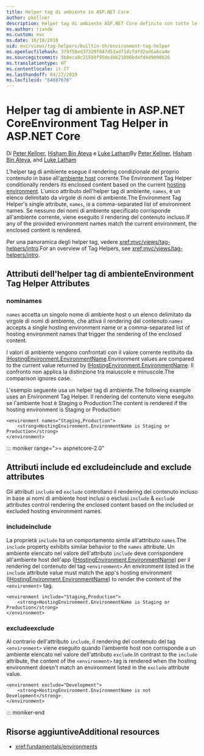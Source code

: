 ```yaml
---
title: Helper tag di ambiente in ASP.NET Core
author: pkellner
description: Helper tag di ambiente ASP.NET Core definito con tutte le proprietà
ms.author: riande
ms.custom: mvc
ms.date: 10/10/2018
uid: mvc/views/tag-helpers/builtin-th/environment-tag-helper
ms.openlocfilehash: 379f58ed37329f047d53adf1dcfdfd2ad6a6ca4e
ms.sourcegitcommit: 5b0eca8c21550f95de3bb21096bd4fd4d9098026
ms.translationtype: HT
ms.contentlocale: it-IT
ms.lasthandoff: 04/27/2019
ms.locfileid: "64887676"
---
```

# <a name="environment-tag-helper-in-aspnet-core"></a><span data-ttu-id="59d36-103">Helper tag di ambiente in ASP.NET Core</span><span class="sxs-lookup"><span data-stu-id="59d36-103">Environment Tag Helper in ASP.NET Core</span></span>

<span data-ttu-id="59d36-104">Di [Peter Kellner](http://peterkellner.net), [Hisham Bin Ateya](https://twitter.com/hishambinateya) e [Luke Latham](https://github.com/guardrex)</span><span class="sxs-lookup"><span data-stu-id="59d36-104">By [Peter Kellner](http://peterkellner.net), [Hisham Bin Ateya](https://twitter.com/hishambinateya), and [Luke Latham](https://github.com/guardrex)</span></span>

<span data-ttu-id="59d36-105">L'helper tag di ambiente esegue il rendering condizionale del proprio contenuto in base all'[ambiente host](xref:fundamentals/environments) corrente.</span><span class="sxs-lookup"><span data-stu-id="59d36-105">The Environment Tag Helper conditionally renders its enclosed content based on the current [hosting environment](xref:fundamentals/environments).</span></span> <span data-ttu-id="59d36-106">L'unico attributo dell'helper tag di ambiente, `names`, è un elenco delimitato da virgole di nomi di ambiente.</span><span class="sxs-lookup"><span data-stu-id="59d36-106">The Environment Tag Helper's single attribute, `names`, is a comma-separated list of environment names.</span></span> <span data-ttu-id="59d36-107">Se nessuno dei nomi di ambiente specificato corrisponde all'ambiente corrente, viene eseguito il rendering del contenuto incluso.</span><span class="sxs-lookup"><span data-stu-id="59d36-107">If any of the provided environment names match the current environment, the enclosed content is rendered.</span></span>

<span data-ttu-id="59d36-108">Per una panoramica degli helper tag, vedere <xref:mvc/views/tag-helpers/intro>.</span><span class="sxs-lookup"><span data-stu-id="59d36-108">For an overview of Tag Helpers, see <xref:mvc/views/tag-helpers/intro>.</span></span>

## <a name="environment-tag-helper-attributes"></a><span data-ttu-id="59d36-109">Attributi dell'helper tag di ambiente</span><span class="sxs-lookup"><span data-stu-id="59d36-109">Environment Tag Helper Attributes</span></span>

### <a name="names"></a><span data-ttu-id="59d36-110">nomi</span><span class="sxs-lookup"><span data-stu-id="59d36-110">names</span></span>

<span data-ttu-id="59d36-111">`names` accetta un singolo nome di ambiente host o un elenco delimitato da virgole di nomi di ambiente, che attiva il rendering del contenuto.</span><span class="sxs-lookup"><span data-stu-id="59d36-111">`names` accepts a single hosting environment name or a comma-separated list of hosting environment names that trigger the rendering of the enclosed content.</span></span>

<span data-ttu-id="59d36-112">I valori di ambiente vengono confrontati con il valore corrente restituito da [IHostingEnvironment.EnvironmentName](xref:Microsoft.AspNetCore.Hosting.IHostingEnvironment.EnvironmentName*).</span><span class="sxs-lookup"><span data-stu-id="59d36-112">Environment values are compared to the current value returned by [IHostingEnvironment.EnvironmentName](xref:Microsoft.AspNetCore.Hosting.IHostingEnvironment.EnvironmentName*).</span></span> <span data-ttu-id="59d36-113">Il confronto non applica la distinzione tra maiuscole e minuscole.</span><span class="sxs-lookup"><span data-stu-id="59d36-113">The comparison ignores case.</span></span>

<span data-ttu-id="59d36-114">L'esempio seguente usa un helper tag di ambiente.</span><span class="sxs-lookup"><span data-stu-id="59d36-114">The following example uses an Environment Tag Helper.</span></span> <span data-ttu-id="59d36-115">Il rendering del contenuto viene eseguito se l'ambiente host è Staging o Production:</span><span class="sxs-lookup"><span data-stu-id="59d36-115">The content is rendered if the hosting environment is Staging or Production:</span></span>

```cshtml
<environment names="Staging,Production">
    <strong>HostingEnvironment.EnvironmentName is Staging or Production</strong>
</environment>
```

::: moniker range=">= aspnetcore-2.0"

## <a name="include-and-exclude-attributes"></a><span data-ttu-id="59d36-116">Attributi include ed exclude</span><span class="sxs-lookup"><span data-stu-id="59d36-116">include and exclude attributes</span></span>

<span data-ttu-id="59d36-117">Gli attributi `include` ed `exclude` controllano il rendering del contenuto incluso in base ai nomi di ambiente host inclusi o esclusi.</span><span class="sxs-lookup"><span data-stu-id="59d36-117">`include` & `exclude` attributes control rendering the enclosed content based on the included or excluded hosting environment names.</span></span>

### <a name="include"></a><span data-ttu-id="59d36-118">include</span><span class="sxs-lookup"><span data-stu-id="59d36-118">include</span></span>

<span data-ttu-id="59d36-119">La proprietà `include` ha un comportamento simile all'attributo `names`.</span><span class="sxs-lookup"><span data-stu-id="59d36-119">The `include` property exhibits similar behavior to the `names` attribute.</span></span> <span data-ttu-id="59d36-120">Un ambiente elencato nel valore dell'attributo `include` deve corrispondere all'ambiente host dell'app ([IHostingEnvironment.EnvironmentName](xref:Microsoft.AspNetCore.Hosting.IHostingEnvironment.EnvironmentName*)) per il rendering del contenuto del tag `<environment>`.</span><span class="sxs-lookup"><span data-stu-id="59d36-120">An environment listed in the `include` attribute value must match the app's hosting environment ([IHostingEnvironment.EnvironmentName](xref:Microsoft.AspNetCore.Hosting.IHostingEnvironment.EnvironmentName*)) to render the content of the `<environment>` tag.</span></span>

```cshtml
<environment include="Staging,Production">
    <strong>HostingEnvironment.EnvironmentName is Staging or Production</strong>
</environment>
```

### <a name="exclude"></a><span data-ttu-id="59d36-121">exclude</span><span class="sxs-lookup"><span data-stu-id="59d36-121">exclude</span></span>

<span data-ttu-id="59d36-122">Al contrario dell'attributo `include`, il rendering del contenuto del tag `<environment>` viene eseguito quando l'ambiente host non corrisponde a un ambiente elencato nel valore dell'attributo `exclude`.</span><span class="sxs-lookup"><span data-stu-id="59d36-122">In contrast to the `include` attribute, the content of the `<environment>` tag is rendered when the hosting environment doesn't match an environment listed in the `exclude` attribute value.</span></span>

```cshtml
<environment exclude="Development">
    <strong>HostingEnvironment.EnvironmentName is not Development</strong>
</environment>
```

::: moniker-end

## <a name="additional-resources"></a><span data-ttu-id="59d36-123">Risorse aggiuntive</span><span class="sxs-lookup"><span data-stu-id="59d36-123">Additional resources</span></span>

* <xref:fundamentals/environments>
